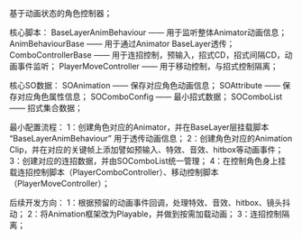 基于动画状态的角色控制器；

核心脚本：
  BaseLayerAnimBehaviour —— 用于监听整体Animator动画信息；
  AnimBehaviourBase —— 用于通过Animator BaseLayer透传；
  ComboControllerBase —— 用于连招控制，预输入，招式CD，招式间隔CD，动画事件监听；
  PlayerMoveController —— 用于移动控制，与招式控制隔离；

核心SO数据：
  SOAnimation —— 保存对应角色动画信息；
  SOAttribute —— 保存对应角色属性信息；
  SOComboConfig —— 最小招式数据；
  SOComboList —— 招式集合数据；

最小配置流程：
  1：创建角色对应的Animator，并在BaseLayer层挂载脚本 “BaseLayerAnimBehaviour” 用于透传动画信息；
  2：创建角色对应的Animation Clip，并在对应的关键帧上添加譬如预输入、特效、音效、hitbox等动画事件；
  3：创建对应的连招数据，并由SOComboList统一管理；
  4：在控制角色身上挂载连招控制脚本（PlayerComboController）、移动控制脚本（PlayerMoveController）；

后续开发方向：
  1：根据预留的动画事件回调，处理特效、音效、hitbox、镜头抖动；
  2：将Animation框架改为Playable，并做到按需加载动画；
  3：连招控制隔离；
